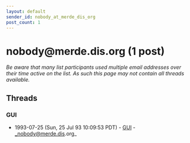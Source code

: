 ```yaml
---
layout: default
sender_id: nobody_at_merde_dis_org
post_count: 1
---
```


# nobody<span>@</span>merde.dis.org (1 post)

_Be aware that many list participants used multiple email addresses over their time active on the list. As such this page may not contain all threads available._

## Threads

### GUI
+ 1993-07-25 (Sun, 25 Jul 93 10:09:53 PDT) - [GUI](/archive/1993/07/7a873c88eb8f66f431dd059ac6729eb6ad6bc251b86325095753145cee305483) - _nobody@merde.dis.org_

